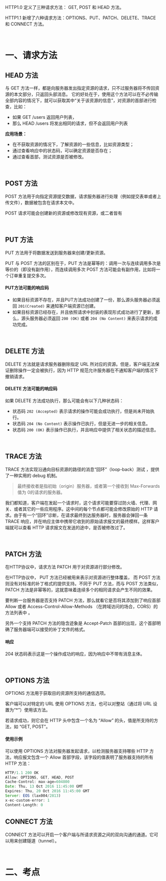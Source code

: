 HTTP1.0 定义了三种请求方法： GET, POST 和 HEAD 方法。

HTTP1.1 新增了六种请求方法：OPTIONS、PUT、PATCH、DELETE、TRACE 和 CONNECT 方法。

<br>

# 一、请求方法

## HEAD 方法

与 GET 方法一样，都是向服务器发出指定资源的请求，只不过服务器将不传回资源的本文部分，只返回头部消息。
它的好处在于，使用这个方法可以在不必传输全部内容的情况下，就可以获取其中“关于该资源的信息”，对资源的首部进行检查，比如：

- 如果 GET /users 返回用户列表，
- 那么 HEAD /users 将发出相同的请求，但不会返回用户列表

**应用场景：**

- 在不获取资源的情况下，了解资源的一些信息，比如资源类型；
- 通过查看响应中的状态码，可以确定资源是否存在；
- 通过查看首部，测试资源是否被修改。

<br>

## POST 方法

POST 方法用于向指定资源提交数据，请求服务器进行处理（例如提交表单或者上传文件），数据被包含在请求本文中。

POST 请求可能会创建新的资源或修改现有资源，或二者皆有

<br>

## PUT 方法

PUT 方法用于将数据发送到服务器来创建/更新资源。

PUT 与 POST 方法的区别在于，PUT 方法是幂等的：调用一次与连续调用多次是等价的（即没有副作用），而连续调用多次 POST 方法可能会有副作用，比如将一个订单重复提交多次。

#### PUT方法可能的响应码
- 如果目标资源不存在，并且PUT方法成功创建了一份，那么源头服务器必须返回 `201(Created)` 来通知客户端资源已创建。
- 如果目标资源已经存在，并且依照请求中封装的表现形式成功进行了更新，那么，源头服务器必须返回 `200 (OK)`  或者 `204 (No Content)` 来表示请求的成功完成。

<br>

## DELETE 方法

DELETE 方法就是请求服务器删除指定 URL 所对应的资源。但是，客户端无法保证删除操作一定会被执行，因为 HTTP 规范允许服务器在不通知客户端的情况下撤销请求。

#### DELETE 方法可能的响应码

如果 DELETE 方法成功执行，那么可能会有以下几种状态码：

- 状态码 `202 (Accepted)` 表示请求的操作可能会成功执行，但是尚未开始执行。
- 状态码 `204 (No Content)` 表示操作已执行，但是无进一步的相关信息。
- 状态码 `200 (OK)` 表示操作已执行，并且响应中提供了相关状态的描述信息。

<br>

## TRACE 方法

TRACE 方法实现沿通向目标资源的路径的消息“回环”（loop-back）测试 ，提供了一种实用的 debug 机制。

> 最终接收者是指初始（origin）服务器，或者第一个接收到 Max-Forwards 值为 0的请求的服务器。

我们都知道，客户端在发起一个请求时，这个请求可能要穿过防火墙、代理、网关、或者其它的一些应用程序。这中间的每个节点都可能会修改原始的 HTTP 请求。由于有一个“回环”诊断，在请求最终到达服务器时，服务器会弹回一条 TRACE 响应，并在响应主体中携带它收到的原始请求报文的最终模样。这样客户端就可以查看 HTTP 请求报文在发送的途中，是否被修改过了。

<br>

## PATCH 方法

在HTTP协议中，请求方法 PATCH 用于对资源进行部分修改。

在HTTP协议中， PUT 方法已经被用来表示对资源进行整体覆盖， 而 POST 方法则没有对标准的补丁格式的提供支持。不同于 PUT 方法，而与 POST 方法类似，PATCH 方法是非幂等的，这就意味着连续多个的相同请求会产生不同的效果。

要判断一台服务器是否支持 PATCH  方法，那么就看它是否将其添加到了响应首部 Allow 或者 Access-Control-Allow-Methods （在跨域访问的场合，CORS）的方法列表中 。

另外一个支持 PATCH 方法的隐含迹象是 Accept-Patch 首部的出现，这个首部明确了服务器端可以接受的补丁文件的格式。

#### 响应

204 状态码表示这是一个操作成功的响应，因为响应中不带有消息主体。

<br>

## OPTIONS 方法

OPTIONS 方法用于获取目的资源所支持的通信选项。

客户端可以对特定的 URL 使用 OPTIONS 方法，也可以对整站（通过将 URL 设置为“*”）使用该方法。

若请求成功，则它会在 HTTP 头中包含一个名为 “Allow” 的头，值是所支持的方法，如 “GET, POST”。

#### 使用示例

可以使用 OPTIONS 方法对服务器发起请求，以检测服务器支持哪些 HTTP 方法，响应报文包含一个 Allow 首部字段，该字段的值表明了服务器支持的所有 HTTP 方法：

```js
HTTP/1.1 200 OK
Allow: OPTIONS, GET, HEAD, POST
Cache-Control: max-age=604800
Date: Thu, 13 Oct 2016 11:45:00 GMT
Expires: Thu, 20 Oct 2016 11:45:00 GMT
Server: EOS (lax004/2813)
x-ec-custom-error: 1
Content-Length: 0
```

## CONNECT 方法

CONNECT 方法可以开启一个客户端与所请求资源之间的双向沟通的通道。它可以用来创建隧道（tunnel）。

<br>

# 二、考点
